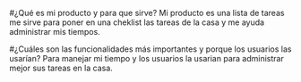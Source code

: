 #¿Qué es mi producto y para que sirve?
Mi producto es una lista de tareas me sirve para poner en una cheklist las tareas de la casa y me ayuda administrar mis tiempos.

#¿Cuáles son las funcionalidades más importantes y porque los usuarios las usarían?
Para manejar mi tiempo y los usuarios la usarian para administrar mejor sus tareas en la casa.